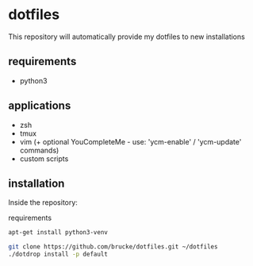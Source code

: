 # dotfiles

This repository will automatically provide my dotfiles to new installations

## requirements

* python3

## applications

* zsh
* tmux
* vim (+ optional YouCompleteMe - use: 'ycm-enable' / 'ycm-update' commands)
* custom scripts

## installation

Inside the repository:

requirements

```bash
apt-get install python3-venv
```

```bash
git clone https://github.com/brucke/dotfiles.git ~/dotfiles
./dotdrop install -p default
```
